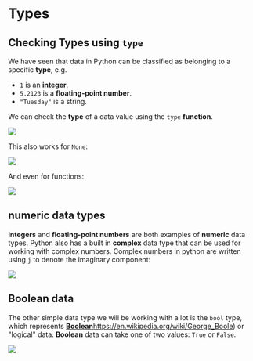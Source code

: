 # Types

## Checking Types using `type`

We have seen that data in Python can be classified as belonging to a specific **type**, e.g.

- `1` is an **integer**.
- `5.2123` is a **floating-point number**.
- `"Tuesday"` is a string.

We can check the **type** of a data value using the `type` **function**. 

![](https://firebasestorage.googleapis.com/v0/b/firescript-577a2.appspot.com/o/imgs%2Fapp%2Fbjmorgan%2FydfeB04iDM.png?alt=media&token=6ff27479-516f-4861-8bfd-536d4775e38b)

This also works for `None`:

![](https://firebasestorage.googleapis.com/v0/b/firescript-577a2.appspot.com/o/imgs%2Fapp%2Fbjmorgan%2FJlwgA41Dsx.png?alt=media&token=43477589-ea0b-4c8d-a913-3d6d88e98593)

And even for functions:

![](https://firebasestorage.googleapis.com/v0/b/firescript-577a2.appspot.com/o/imgs%2Fapp%2Fbjmorgan%2Fz_W2JKGCyk.png?alt=media&token=92bf722e-809b-4743-b176-4df20e688d7b)

## numeric data types

**integers** and **floating-point numbers** are both examples of **numeric** data types. Python also has a built in **complex** data type that can be used for working with complex numbers. Complex numbers in python are written using `j` to denote the imaginary component:

![](https://firebasestorage.googleapis.com/v0/b/firescript-577a2.appspot.com/o/imgs%2Fapp%2Fbjmorgan%2Fuye5V8R1lF.png?alt=media&token=6e654cf0-9294-402e-98c2-f15010120f89)

## Boolean data

The other simple data type we will be working with a lot is the `bool` type, which represents [**Boolean**]()https://en.wikipedia.org/wiki/George_Boole) or "logical" data. **Boolean** data can take one of two values: `True` or `False`. 

![](https://firebasestorage.googleapis.com/v0/b/firescript-577a2.appspot.com/o/imgs%2Fapp%2Fbjmorgan%2FsmPOPzAMXo.png?alt=media&token=7390f596-ea83-4937-98f7-b98f5e6d55f1)

